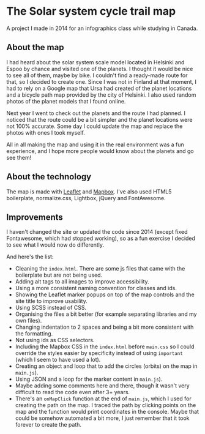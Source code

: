 # The Solar system cycle trail map

A project I made in 2014 for an infographics class while studying in Canada.

## About the map

I had heard about the solar system scale model located in Helsinki and Espoo by chance and visited one of the planets. I thought it would be nice to see all of them, maybe by bike. I couldn't find a ready-made route for that, so I decided to create one. Since I was not in Finland at that moment, I had to rely on a Google map that Ursa had created of the planet locations and a bicycle path map provided by the city of Helsinki. I also used random photos of the planet models that I found online.

Next year I went to check out the planets and the route I had planned. I noticed that the route could be a bit simpler and the planet locations were not 100% accurate. Some day I could update the map and replace the photos with ones I took myself. 

All in all making the map and using it in the real environment was a fun experience, and I hope more people would know about the planets and go see them!

## About the technology

The map is made with [Leaflet](http://leafletjs.com/) and [Mapbox](https://www.mapbox.com/). I've also used HTML5 boilerplate, normalize.css, Lightbox, jQuery and FontAwesome.

## Improvements

I haven't changed the site or updated the code since 2014 (except fixed Fontawesome, which had stopped working), so as a fun exercise I decided to see what I would now do differently.

And here's the list:

+ Cleaning the `index.html`. There are some js files that came with the boilerplate but are not being used.
+ Adding alt tags to all images to improve accessibility.
+ Using a more consistent naming convention for classes and ids.
+ Showing the Leaflet marker popups on top of the map controls and the site title to improve usability.
+ Using SCSS instead of CSS.
+ Organising the files a bit better (for example separating libraries and my own files).
+ Changing indentation to 2 spaces and being a bit more consistent with the formatting.
+ Not using ids as CSS selectors.
+ Including the Mapbox CSS in the `index.html` before `main.css` so I could override the styles easier by specificity instead of using `important` (which I seem to have used a lot).
+ Creating an object and loop that to add the circles (orbits) on the map in `main.js`).
+ Using JSON and a loop for the marker content in `main.js`).
+ Maybe adding some comments here and there, though it wasn't very difficult to read the code even after 3+ years.
+ There's an `onMapClick` function at the end of `main.js`, which I used for creating the path on the map. I traced the path by clicking points on the map and the function would print coordinates in the console. Maybe that could be somehow automated a bit more, I just remember that it took forever to create the path.